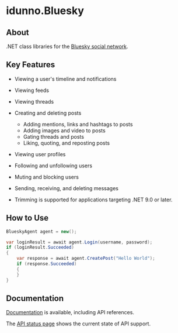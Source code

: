 # idunno.Bluesky

## About

.NET class libraries for the [Bluesky social network](https://bsky.social/).

## Key Features

* Viewing a user's timeline and notifications
* Viewing feeds
* Viewing threads
* Creating and deleting posts
  * Adding mentions, links and hashtags to posts
  * Adding images and video to posts
  * Gating threads and posts
  * Liking, quoting, and reposting posts
* Viewing user profiles
* Following and unfollowing users
* Muting and blocking users
* Sending, receiving, and deleting messages

* Trimming is supported for applications targeting .NET 9.0 or later.

## How to Use

```c#
BlueskyAgent agent = new();

var loginResult = await agent.Login(username, password);
if (loginResult.Succeeded)
{
    var response = await agent.CreatePost("Hello World");
    if (response.Succeeded)
    {
    }
}
```

## Documentation
[Documentation](https://bluesky.idunno.dev/) is available, including API references.

The [API status page](https://bluesky.idunno.dev/docs/endpointStatus.html) shows the current state of API support.
